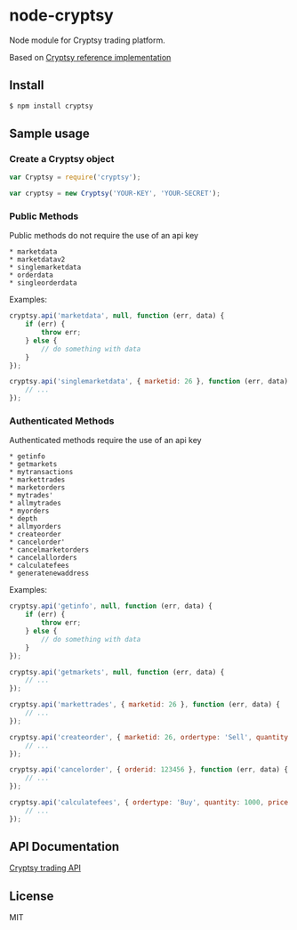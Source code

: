 node-cryptsy
============

Node module for Cryptsy trading platform.

Based on [Cryptsy reference implementation](https://www.cryptsy.com/pages/api)

## Install ##

```bash
$ npm install cryptsy
```

## Sample usage ##

### Create a Cryptsy object ###

```javascript
var Cryptsy = require('cryptsy');

var cryptsy = new Cryptsy('YOUR-KEY', 'YOUR-SECRET');
```

### Public Methods ###

Public methods do not require the use of an api key

    * marketdata
    * marketdatav2
    * singlemarketdata
    * orderdata
    * singleorderdata

Examples:

```javascript
cryptsy.api('marketdata', null, function (err, data) {
    if (err) {
        throw err;
    } else {
        // do something with data
    }
});

cryptsy.api('singlemarketdata', { marketid: 26 }, function (err, data) {
    // ...
});
```

### Authenticated Methods ###

Authenticated methods require the use of an api key

    * getinfo
    * getmarkets
    * mytransactions
    * markettrades
    * marketorders
    * mytrades'
    * allmytrades
    * myorders
    * depth
    * allmyorders
    * createorder
    * cancelorder'
    * cancelmarketorders
    * cancelallorders
    * calculatefees
    * generatenewaddress

Examples:

```javascript
cryptsy.api('getinfo', null, function (err, data) {
    if (err) {
        throw err;
    } else {
        // do something with data
    }
});

cryptsy.api('getmarkets', null, function (err, data) {
    // ...
});

cryptsy.api('markettrades', { marketid: 26 }, function (err, data) {
    // ...
});

cryptsy.api('createorder', { marketid: 26, ordertype: 'Sell', quantity: 1000, price: 1000 }, function (err, data) {
    // ...
});

cryptsy.api('cancelorder', { orderid: 123456 }, function (err, data) {
    // ...
});

cryptsy.api('calculatefees', { ordertype: 'Buy', quantity: 1000, price: '0.005' }, function (err, data) {
    // ...
});
```

## API Documentation ##

[Cryptsy trading API](https://www.cryptsy.com/pages/api)

## License ##

MIT